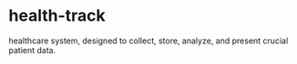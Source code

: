 # health-track

healthcare system, designed to collect, store, analyze, and present crucial patient data.

